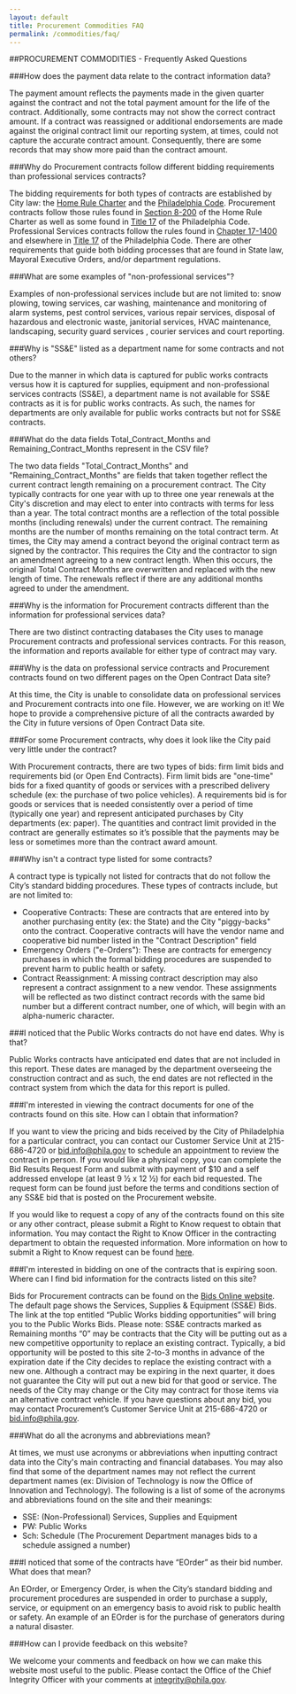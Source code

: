 ```yaml
---
layout: default
title: Procurement Commodities FAQ
permalink: /commodities/faq/
---
```


##PROCUREMENT COMMODITIES - Frequently Asked Questions

###How does the payment data relate to the contract information data?

The payment amount reflects the payments made in the given quarter against the contract and not the total payment amount for the life of the contract. Additionally, some contracts may not show the correct contract amount. If a contract was reassigned or additional endorsements are made against the original contract limit our reporting system, at times, could not capture the accurate contract amount.  Consequently, there are some records that may show more paid than the contract amount.


###Why do Procurement contracts follow different bidding requirements than professional services contracts?

The bidding requirements for both types of contracts are established by City law: the [Home Rule Charter](http://www.amlegal.com/nxt/gateway.dll/Pennsylvania/philadelphia_pa/philadelphiahomerulecharter?f=templates$fn=default.htm$3.0$vid=amlegal:philadelphia_pa$anc=JD_CHARTER) and the [Philadelphia Code](http://phillycode.org/). Procurement contracts follow those rules found in [Section 8-200](http://www.amlegal.com/nxt/gateway.dll/Pennsylvania/philadelphia_pa/thephiladelphiacode?f=templates$fn=default.htm$3.0$vid=amlegal:philadelphia_pa) of the Home Rule Charter as well as some found in [Title 17](http://www.amlegal.com/nxt/gateway.dll/Pennsylvania/philadelphia_pa/title17contractsandprocurement?f=templates$fn=default.htm$3.0$vid=amlegal:philadelphia_pa$anc=JD_Title17) of the Philadelphia Code. Professional Services contracts follow the rules found in [Chapter 17-1400](http://phillycode.org/17/17-1400/) and elsewhere in [Title 17](http://www.amlegal.com/nxt/gateway.dll/Pennsylvania/philadelphia_pa/title17contractsandprocurement?f=templates$fn=default.htm$3.0$vid=amlegal:philadelphia_pa$anc=JD_Title17) of the Philadelphia Code. There are other requirements that guide both bidding processes that are found in State law, Mayoral Executive Orders, and/or department regulations.


###What are some examples of &quot;non-professional services&quot;?

Examples of non-professional services include but are not limited to:  snow plowing, towing services, car washing, maintenance and monitoring of alarm systems, pest control services, various repair services, disposal of hazardous and electronic waste, janitorial services, HVAC maintenance, landscaping, security guard services , courier services and court reporting.


###Why is &quot;SS&amp;E&quot; listed as a department name for some contracts and not others?


Due to the manner in which data is captured for public works contracts versus how it is captured for supplies, equipment and non-professional services contracts (SS&amp;E), a department name is not available for SS&amp;E contracts as it is for public works contracts.  As such, the names for departments are only available for public works contracts but not for SS&amp;E contracts.


###What do the data fields Total_Contract_Months and Remaining_Contract_Months represent in the CSV file?


The two data fields &quot;Total_Contract_Months&quot; and &quot;Remaining_Contract_Months&quot; are fields that taken together reflect the current contract length remaining on a procurement contract. The City typically contracts for one year with up to three one year renewals at the City&#39;s discretion and may elect to enter into contracts with terms for less than a year.  The total contract months are a reflection of the total possible months (including renewals) under the current contract. The remaining months are the number of months remaining on the total contract term.   At times, the City may amend a contract beyond the original contract term as signed by the contractor. This requires the City and the contractor to sign an amendment agreeing to a new contract length. When this occurs, the original Total Contract Months are overwritten and replaced with the new length of time. The renewals reflect if there are any additional months agreed to under the amendment.


###Why is the information for Procurement contracts different than the information for professional services data?


There are two distinct contracting databases the City uses to manage Procurement contracts and professional services contracts.  For this reason, the information and reports available for either type of contract may vary.


###Why is the data on professional service contracts and Procurement contracts found on two different pages on the Open Contract Data site?


At this time, the City is unable to consolidate data on professional services and Procurement contracts into one file.  However, we are working on it!  We hope to provide a comprehensive picture of all the contracts awarded by the City in future versions of Open Contract Data site.


###For some Procurement contracts, why does it look like the City paid very little under the contract?


With Procurement contracts, there are two types of bids:  firm limit bids and requirements bid (or Open End Contracts).  Firm limit bids are &quot;one-time&quot; bids for a fixed quantity of goods or services with a prescribed delivery schedule (ex:  the purchase of two police vehicles).  A requirements bid is for goods or services that is needed consistently over a period of time (typically one year) and represent anticipated purchases by City departments (ex:  paper).  The quantities and contract limit provided in the contract are generally estimates so it’s possible that the payments may be less or sometimes more than the contract award amount.


###Why isn&#39;t a contract type listed for some contracts?


A contract type is typically not listed for contracts that do not follow the City’s standard bidding procedures.  These types of contracts include, but are not limited to:

* Cooperative Contracts:  These are contracts that are entered into by another purchasing entity (ex:  the State) and the City &quot;piggy-backs&quot; onto the contract.  Cooperative contracts will have the vendor name and cooperative bid number listed in the &quot;Contract Description&quot; field
* Emergency Orders (&quot;e-Orders&quot;):  These are contracts for emergency purchases in which the formal bidding procedures are suspended to prevent harm to public health or safety.
* Contract Reassignment:  A missing contract description may also represent a contract assignment to a new vendor.  These assignments will be reflected as two distinct contract records with the same bid number but a different contract number, one of which, will begin with an alpha-numeric character.

###I noticed that the Public Works contracts do not have end dates.  Why is that?


Public Works contracts have anticipated end dates that are not included in this report. These dates are managed by the department overseeing the construction contract and as such, the end dates are not reflected in the contract system from which the data for this report is pulled.


###I&#39;m interested in viewing the contract documents for one of the contracts found on this site. How can I obtain that information?

If you want to view the pricing and bids received by the City of Philadelphia for a particular contract, you can contact our Customer Service Unit at 215-686-4720 or [bid.info@phila.gov](mailto:bid.info@phila.gov) to schedule an appointment to review the contract in person. If you would like a physical copy, you can complete the Bid Results Request Form and submit with payment of $10 and a self addressed envelope (at least 9 ½ x 12 ½) for each bid requested. The request form can be found just before the terms and conditions section of any SS&E bid that is posted on the Procurement website. 
 
If you would like to request a copy of any of the contracts found on this site or any other contract, please submit a Right to Know request to obtain that information. You may contact the Right to Know Officer in the contracting department to obtain the requested information. More information on how to submit a Right to Know request can be found [here](http://www.phila.gov/privacy/pdfs/FinalCityOpenRecords.pdf).

###I&#39;m interested in bidding on one of the contracts that is expiring soon.  Where can I find bid information for the contracts listed on this site?

Bids for Procurement contracts can be found on the  [Bids Online website](http://www.phila.gov/bids).  The default page shows the Services, Supplies & Equipment (SS&E) Bids. The link at the top entitled “Public Works bidding opportunities” will bring you to the Public Works Bids. Please note: SS&E contracts marked as Remaining months “0” may be contracts that the City will be putting out as a new competitive opportunity to replace an existing contract. Typically, a bid opportunity will be posted to this site 2-to-3 months in advance of the expiration date if the City decides to replace the existing contract with a new one. Although a contract may be expiring in the next quarter, it does not guarantee the City will put out a new bid for that good or service. The needs of the City may change or the City may contract for those items via an alternative contract vehicle. If you have questions about any bid, you may contact Procurement’s Customer Service Unit at 215-686-4720 or [bid.info@phila.gov](mailto:bid.info@phila.gov).


###What do all the acronyms and abbreviations mean?

At times, we must use acronyms or abbreviations when inputting contract data into the City&#39;s main contracting and financial databases. You may also find that some of the department names may not reflect the current department names (ex: Division of Technology is now the Office of Innovation and Technology).
The following is a list of some of the acronyms and abbreviations found on the site and their meanings:

* SSE: (Non-Professional) Services, Supplies and Equipment
* PW: Public Works
* Sch: Schedule (The Procurement Department manages bids to a schedule assigned a number)



###I noticed that some of the contracts have “EOrder” as their bid number.  What does that mean?

An EOrder, or Emergency Order, is when the City’s standard bidding and procurement procedures are suspended in order to purchase a supply, service, or equipment on an emergency basis to avoid risk to public health or safety.  An example of an EOrder is for the purchase of generators during a natural disaster.


###How can I provide feedback on this website?

We welcome your comments and feedback on how we can make this website most useful to the public.  Please contact the Office of the Chief Integrity Officer with your comments at [integrity@phila.gov](mailto:integrity@phila.gov).
